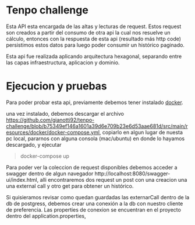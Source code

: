 # Tenpo challenge
Esta API esta encargada de las altas y lecturas de request.
Estos request son creados a partir del consumo de otra api la cual nos resuelve un cálculo, entonces con la respuesta de esta api (resultado más http code) persistimos estos datos para luego poder consumir un histórico paginado.

Esta api fue realizada aplicando arquitectura hexagonal, separando entre las capas infraestructura, aplicacion y dominio.

# Ejecucion y pruebas
Para poder probar esta api, previamente debemos tener instalado [docker](https://www.docker.com/).

una vez instalado, debemos descargar el archivo https://github.com/gianotti92/tenpo-challenge/blob/b75349ef146a1601a39d6e709b23e6d53aae681d/src/main/resources/docker/docker-compose.yml, copiarlo en algun lugar de nuesta pc local, pararnos con alguna consola (mac/ubuntu) en donde lo hayamos descargado, y ejecutar 

> docker-compose up

Para poder ver la coleccion de request disponibles debemos acceder a swagger dentro de algun navegador http://localhost:8080/swagger-ui/index.html, alli encontraremos dos request un post con una creacion una una external call y otro get para obtener un histórico.

Si quisieramos revisar como quedan guardadas las externarCall dentro de la db de postgress, debemos crear una conexión a la db con nuestro cliente de preferencia. Las properties de conexion se encuentran en el proyecto dentro del application.properties,





